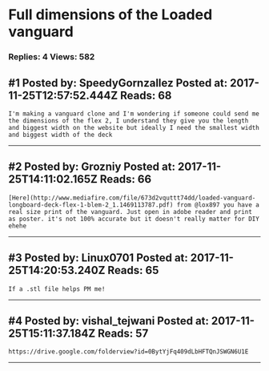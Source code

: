 # Full dimensions of the Loaded vanguard

### Replies: 4 Views: 582

## \#1 Posted by: SpeedyGornzallez Posted at: 2017-11-25T12:57:52.444Z Reads: 68

```
I'm making a vanguard clone and I'm wondering if someone could send me the dimensions of the flex 2, I understand they give you the length and biggest width on the website but ideally I need the smallest width and biggest width of the deck
```

---
## \#2 Posted by: Grozniy Posted at: 2017-11-25T14:11:02.165Z Reads: 66

```
[Here](http://www.mediafire.com/file/673d2vquttt74dd/loaded-vanguard-longboard-deck-flex-1-blem-2_1.1469113787.pdf) from @lox897 you have a real size print of the vanguard. Just open in adobe reader and print as poster. it's not 100% accurate but it doesn't really matter for DIY ehehe
```

---
## \#3 Posted by: Linux0701 Posted at: 2017-11-25T14:20:53.240Z Reads: 65

```
If a .stl file helps PM me!
```

---
## \#4 Posted by: vishal_tejwani Posted at: 2017-11-25T15:11:37.184Z Reads: 57

```
https://drive.google.com/folderview?id=0BytYjFq409dLbHFTQnJSWGN6U1E
```

---
